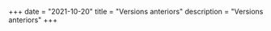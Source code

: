 +++
date        = "2021-10-20"
title       = "Versions anteriors"
description = "Versions anteriors"
+++



